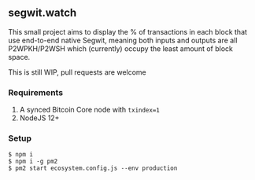## segwit.watch

This small project aims to display the % of transactions in each block that use end-to-end native Segwit, meaning both inputs and outputs are all P2WPKH/P2WSH which (currently) occupy the least amount of block space.

This is still WIP, pull requests are welcome

### Requirements

1. A synced Bitcoin Core node with `txindex=1`
2. NodeJS 12+

### Setup

```
$ npm i
$ npm i -g pm2
$ pm2 start ecosystem.config.js --env production
```
